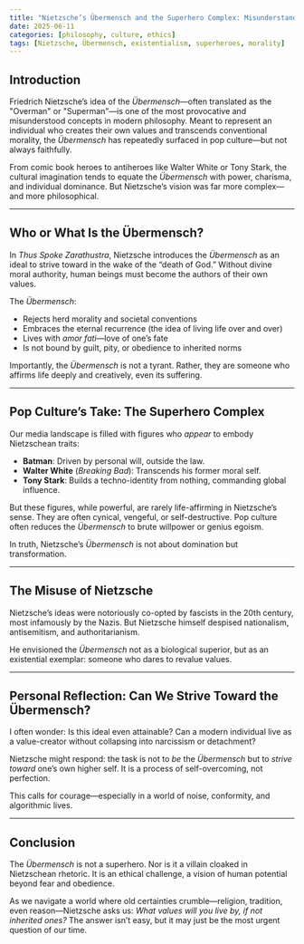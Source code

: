 ```yaml
---
title: "Nietzsche’s Übermensch and the Superhero Complex: Misunderstanding the Will to Power"
date: 2025-06-11
categories: [philosophy, culture, ethics]
tags: [Nietzsche, Übermensch, existentialism, superheroes, morality]
---
```


## Introduction

Friedrich Nietzsche’s idea of the *Übermensch*—often translated as the "Overman" or "Superman"—is one of the most provocative and misunderstood concepts in modern philosophy. Meant to represent an individual who creates their own values and transcends conventional morality, the *Übermensch* has repeatedly surfaced in pop culture—but not always faithfully.

From comic book heroes to antiheroes like Walter White or Tony Stark, the cultural imagination tends to equate the *Übermensch* with power, charisma, and individual dominance. But Nietzsche’s vision was far more complex—and more philosophical.

---

## Who or What Is the Übermensch?

In *Thus Spoke Zarathustra*, Nietzsche introduces the *Übermensch* as an ideal to strive toward in the wake of the “death of God.” Without divine moral authority, human beings must become the authors of their own values.

The *Übermensch*:
- Rejects herd morality and societal conventions
- Embraces the eternal recurrence (the idea of living life over and over)
- Lives with *amor fati*—love of one’s fate
- Is not bound by guilt, pity, or obedience to inherited norms

Importantly, the *Übermensch* is not a tyrant. Rather, they are someone who affirms life deeply and creatively, even its suffering.

---

## Pop Culture’s Take: The Superhero Complex

Our media landscape is filled with figures who *appear* to embody Nietzschean traits:
- **Batman**: Driven by personal will, outside the law.
- **Walter White** (*Breaking Bad*): Transcends his former moral self.
- **Tony Stark**: Builds a techno-identity from nothing, commanding global influence.

But these figures, while powerful, are rarely life-affirming in Nietzsche’s sense. They are often cynical, vengeful, or self-destructive. Pop culture often reduces the *Übermensch* to brute willpower or genius egoism.

In truth, Nietzsche’s *Übermensch* is not about domination but transformation.

---

## The Misuse of Nietzsche

Nietzsche’s ideas were notoriously co-opted by fascists in the 20th century, most infamously by the Nazis. But Nietzsche himself despised nationalism, antisemitism, and authoritarianism.

He envisioned the *Übermensch* not as a biological superior, but as an existential exemplar: someone who dares to revalue values.

---

## Personal Reflection: Can We Strive Toward the Übermensch?

I often wonder: Is this ideal even attainable? Can a modern individual live as a value-creator without collapsing into narcissism or detachment?

Nietzsche might respond: the task is not to *be* the *Übermensch* but to *strive toward* one’s own higher self. It is a process of self-overcoming, not perfection.

This calls for courage—especially in a world of noise, conformity, and algorithmic lives.

---

## Conclusion

The *Übermensch* is not a superhero. Nor is it a villain cloaked in Nietzschean rhetoric. It is an ethical challenge, a vision of human potential beyond fear and obedience.

As we navigate a world where old certainties crumble—religion, tradition, even reason—Nietzsche asks us: *What values will you live by, if not inherited ones?* The answer isn’t easy, but it may just be the most urgent question of our time.


